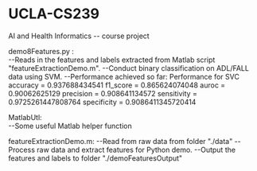 # UCLA-CS239
AI and Health Informatics -- course project

demo8Features.py :  
--Reads in the features and labels extracted from Matlab script "featureExtractionDemo.m".
--Conduct binary classification on ADL/FALL data using SVM.
--Performance achieved so far:
Performance for SVC
accuracy = 0.937688434541
f1_score = 0.865624074048
auroc = 0.90062625129
precision = 0.908641134572
sensitivity = 0.9725261447808764
specificity = 0.9086411345720414
					
MatlabUtl:			
--Some useful Matlab helper function

featureExtractionDemo.m:
--Read from raw data from folder "./data"
--Process raw data and extract features for Python demo.
--Output the features and labels to folder "./demoFeaturesOutput"